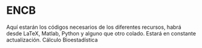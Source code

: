 # ENCB
Aquí estarán los códigos necesarios de los diferentes recursos, habrá desde LaTeX, Matlab, Python y alguno que otro colado. Estará en constante actualización.
Cálculo
Bioestadística
